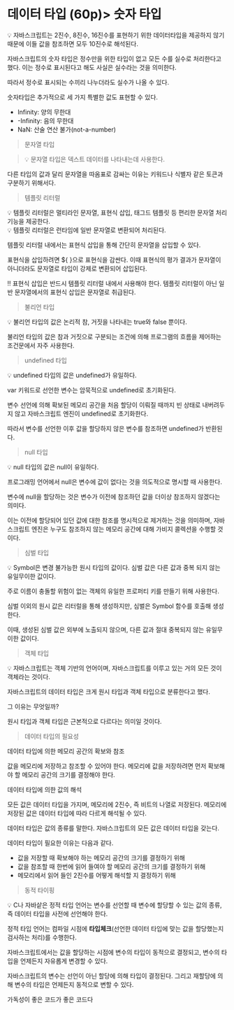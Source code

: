 # 데이터 타입 (60p)> 숫자 타입

<aside>
💡 자바스크립트는 2진수, 8진수, 16진수를 표현하기 위한 데이터타입을 제공하지 않기 때문에 이들 값을 참조하면 모두 10진수로 해석된다.
</aside>

자바스크립트의 숫자 타입은 정수만을 위한 타입이 없고 모든 수를 실수로 처리한다고 했다. 이는 정수로 표시된다고 해도 사실은 실수라는 것을 의미한다.

따라서 정수로 표시되는 수끼리 나누더라도 실수가 나올 수 있다.

숫자타입은 추가적으로 세 가지 특별한 값도 표현할 수 있다.

- Infinity: 양의 무한대
- -Infinity: 음의 무한대
- NaN: 산술 연산 불가(not-a-number)

> 문자열 타입

> <aside>
> 💡 문자열 타입은 덱스트 데이터를 나타내는데 사용한다. 
> </aside>

다른 타입의 값과 달리 문자열을 따옴표로 감싸는 이유는 키워드나 식별자 같은 토큰과 구분하기 위해서다.

> 템플릿 리터럴

<aside>
💡 템플릿 리터럴은 멀티라인 문자열, 표현식 삽입, 태그드 템플릿 등 편리한 문자열 처리 기능을 제공한다.
</aside>

<aside>
💡 템플릿 리터럴은 런타임에 일반 문자열로 변환되어 처리된다.
</aside>

템플릿 리터럴 내에서는 표현식 삽입을 통해 간단히 문자열을 삽입할 수 있다.

표현식을 삽입하려면 ${ }으로 표현식을 감싼다. 이때 표현식의 평가 결과가 문자열이 아니더라도 문자열로 타입이 강제로 변환되어 삽입된다.

‼️ 표현식 삽입은 반드시 템플릿 리터럴 내에서 사용해야 한다. 템플릿 리터럴이 아닌 일반 문자열에서의 표현식 삽입은 문자열로 취급된다.

> 불리언 타입

<aside>
💡 불리언 타입의 값은 논리적 참, 거짓을 나타내는 true와 false 뿐이다.
</aside>

불리언 타입의 값은 참과 거짓으로 구분되는 조건에 의해 프로그램의 흐름을 제어하는 조건문에서 자주 사용한다.

> undefined 타입

<aside>
💡 undefined 타입의 값은 undefined가 유일하다.
</aside>

var 키워드로 선언한 변수는 암묵적으로 undefined로 초기화된다. 

변수 선언에 의해 확보된 메모리 공간을 처음 할당이 이뤄질 때까지 빈 상태로 내버려두지 않고 자바스크립트 엔진이 undefined로 초기화한다.

따라서 변수를 선언한 이후 값을 할당하지 않은 변수를 참조하면 undefined가 반환된다.

> null 타입

<aside>
💡 null 타입의 값은 null이 유일하다.
</aside>

프로그래밍 언어에서 null은 변수에 값이 없다는 것을 의도적으로 명시할 때 사용한다.

변수에 null을 할당하는 것은 변수가 이전에 참조하던 값을 더이상 참조하지 않겠다는 의미다.

이는 이전에 할당되어 있던 값에 대한 참조를 명시적으로 제거하는 것을 의미하며, 자바스크립트 엔진은 누구도 참조하지 않는 메모리 공간에 대해 가비지 콜렉션을 수행할 것이다.

> 심벌 타입

<aside>
💡 Symbol은 변경 불가능한 원시 타입의 값이다. 심벌 값은 다른 값과 중복 되지 않는 유일무이한 값이다.
</aside>

주로 이름이 충돌할 위험이 없는 객체의 유일한 프로퍼티 키를 만들기 위해 사용한다.

심벌 이외의 원시 값은 리터럴을 통해 생성하지만, 심벌은 Symbol 함수를 호출해 생성한다.

이때, 생성된 심벌 값은 외부에 노출되지 않으며, 다른 값과 절대 중복되지 않는 유일무이한 값이다.

> 객체 타입

<aside>
💡 자바스크립트는 객체 기반의 언어이며, 자바스크립트를 이루고 있는 거의 모든 것이 객체라는 것이다.
</aside>

자바스크립트의 데이터 타입은 크게 원시 타입과 객체 타입으로 분류한다고 했다.

그 이유는 무엇일까?

원시 타입과 객체 타입은 근본적으로 다르다는 의미일 것이다.

> 데이터 타입의 필요성

데이터 타입에 의한 메모리 공간의 확보와 참조

값을 메모리에 저장하고 참조할 수 있어야 한다. 메모리에 값을 저장하려면 먼저 확보해야 할 메모리 공간의 크기를 결정해야 한다.

데이터 타입에 의한 값의 해석

모든 값은 데이터 타입을 가지며, 메모리에 2진수, 즉 비트의 나열로 저장된다. 메모리에 저장된 값은 데이터 타입에 따라 다르게 해석될 수 있다.

데이터 타입은 값의 종류를 말한다. 자바스크립트의 모든 값은 데이터 타입을 갖는다. 

데이터 타입이 필요한 이유는 다음과 같다.

- 값을 저장할 때 확보해야 하는 메모리 공간의 크기를 결정하기 위해
- 값을 참조할 때 한번에 읽어 들여야 할 메모리 공간의 크기를 결정하기 위해
- 메모리에서 읽어 들인 2진수를 어떻게 해석할 지 결정하기 위해

> 동적 타이핑

<aside>
💡 C나 자바샅은 정적 타입 언어는 변수를 선언할 때 변수에 할당할 수 있는 값의 종류, 즉 데이터 타입을 사전에 선언해야 한다.
</aside>

정적 타입 언어는 컴파일 시점에 **타입체크**(선언한 데이터 타입에 맞는 값을 할당했는지 검사하는 처리)를 수행한다.

자바스크립트에서는 값을 할당하는 시점에 변수의 타입이 동적으로 결정되고, 변수의 타입을 언제든지 자유롭게 변경할 수 있다.

자바스크립트의 변수는 선언이 아닌 할당에 의해 타입이 결정된다. 그리고 재할당에 의해 변수의 타입은 언제든지 동적으로 변할 수 있다.

가독성이 좋은 코드가 좋은 코드다